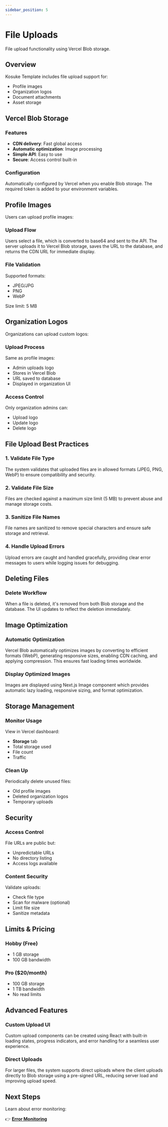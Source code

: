 ```yaml
---
sidebar_position: 5
---
```


# File Uploads

File upload functionality using Vercel Blob storage.

## Overview

Kosuke Template includes file upload support for:

- Profile images
- Organization logos
- Document attachments
- Asset storage

## Vercel Blob Storage

### Features

- **CDN delivery**: Fast global access
- **Automatic optimization**: Image processing
- **Simple API**: Easy to use
- **Secure**: Access control built-in

### Configuration

Automatically configured by Vercel when you enable Blob storage. The required token is added to your environment variables.

## Profile Images

Users can upload profile images:

### Upload Flow

Users select a file, which is converted to base64 and sent to the API. The server uploads it to Vercel Blob storage, saves the URL to the database, and returns the CDN URL for immediate display.

### File Validation

Supported formats:

- JPEG/JPG
- PNG
- WebP

Size limit: 5 MB

## Organization Logos

Organizations can upload custom logos:

### Upload Process

Same as profile images:

- Admin uploads logo
- Stores in Vercel Blob
- URL saved to database
- Displayed in organization UI

### Access Control

Only organization admins can:

- Upload logo
- Update logo
- Delete logo

## File Upload Best Practices

### 1. Validate File Type

The system validates that uploaded files are in allowed formats (JPEG, PNG, WebP) to ensure compatibility and security.

### 2. Validate File Size

Files are checked against a maximum size limit (5 MB) to prevent abuse and manage storage costs.

### 3. Sanitize File Names

File names are sanitized to remove special characters and ensure safe storage and retrieval.

### 4. Handle Upload Errors

Upload errors are caught and handled gracefully, providing clear error messages to users while logging issues for debugging.

## Deleting Files

### Delete Workflow

When a file is deleted, it's removed from both Blob storage and the database. The UI updates to reflect the deletion immediately.

## Image Optimization

### Automatic Optimization

Vercel Blob automatically optimizes images by converting to efficient formats (WebP), generating responsive sizes, enabling CDN caching, and applying compression. This ensures fast loading times worldwide.

### Display Optimized Images

Images are displayed using Next.js Image component which provides automatic lazy loading, responsive sizing, and format optimization.

## Storage Management

### Monitor Usage

View in Vercel dashboard:

- **Storage** tab
- Total storage used
- File count
- Traffic

### Clean Up

Periodically delete unused files:

- Old profile images
- Deleted organization logos
- Temporary uploads

## Security

### Access Control

File URLs are public but:

- Unpredictable URLs
- No directory listing
- Access logs available

### Content Security

Validate uploads:

- Check file type
- Scan for malware (optional)
- Limit file size
- Sanitize metadata

## Limits & Pricing

### Hobby (Free)

- 1 GB storage
- 100 GB bandwidth

### Pro ($20/month)

- 100 GB storage
- 1 TB bandwidth
- No read limits

## Advanced Features

### Custom Upload UI

Custom upload components can be created using React with built-in loading states, progress indicators, and error handling for a seamless user experience.

### Direct Uploads

For larger files, the system supports direct uploads where the client uploads directly to Blob storage using a pre-signed URL, reducing server load and improving upload speed.

## Next Steps

Learn about error monitoring:

👉 **[Error Monitoring](./error-monitoring)**
